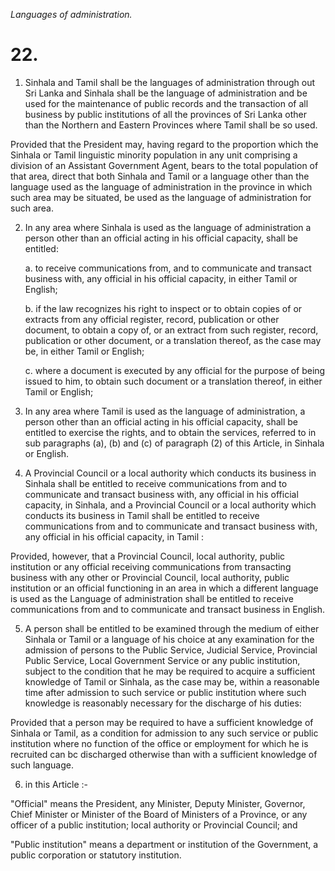 *Languages of administration.*

# 22.

1. Sinhala and Tamil shall be the languages of administration through out Sri Lanka and Sinhala shall be the language of administration and be used for the maintenance of public records and the transaction of all business by public institutions of all the provinces of Sri Lanka other than the Northern and Eastern Provinces where Tamil shall be so used.

Provided that the President may, having regard to the proportion which the Sinhala or Tamil linguistic minority population in any unit comprising a division of an Assistant Government Agent, bears to the total population of that area, direct that both Sinhala and Tamil or a language other than the language used as the language of administration in the province in which such area may be situated, be used as the language of administration for such area.

2. In any area where Sinhala is used as the language of administration a person other than an official acting in his official capacity, shall be entitled:

    a. to receive communications from, and to communicate and transact business with, any official in his official capacity, in either Tamil or English;

    b. if the law recognizes his right to inspect or to obtain copies of or extracts from any official register, record, publication or other document, to obtain a copy of, or an extract from such register, record, publication or other document, or a translation thereof, as the case may be, in either Tamil or English;

    c. where a document is executed by any official for the purpose of being issued to him, to obtain such document or a translation thereof, in either Tamil or English;

3. In any area where Tamil is used as the language of administration, a person other than an official acting in his official capacity, shall be entitled to exercise the rights, and to obtain the services, referred to in sub paragraphs (a), (b) and (c) of paragraph (2) of this Article, in Sinhala or English.

4. A Provincial Council or a local authority which conducts its business in Sinhala shall be entitled to receive communications from and to communicate and transact business with, any official in his official capacity, in Sinhala, and a Provincial Council or a local authority which conducts its business in Tamil shall be entitled to receive communications from and to communicate and transact business with, any official in his official capacity, in Tamil :

Provided, however, that a Provincial Council, local authority, public institution or any official receiving communications from transacting business with any other or Provincial Council, local authority, public institution or an official functioning in an area in which a different language is used as the Language of administration shall be entitled to receive communications from and to communicate and transact business in English.

5. A person shall be entitled to be examined through the medium of either Sinhala or Tamil or a language of his choice at any examination for the admission of persons to the Public Service, Judicial Service, Provincial Public Service, Local Government Service or any public institution, subject to the condition that he may be required to acquire a sufficient knowledge of Tamil or Sinhala, as the case may be, within a reasonable time after admission to such service or public institution where such knowledge is reasonably necessary for the discharge of his duties:

Provided that a person may be required to have a sufficient knowledge of Sinhala or Tamil, as a condition for admission to any such service or public institution where no function of the office or employment for which he is recruited can bc discharged otherwise than with a sufficient knowledge of such language.

6. in this Article :-

"Official" means the President, any Minister, Deputy Minister, Governor, Chief Minister or Minister of the Board of Ministers of a Province, or any officer of a public institution; local authority or Provincial Council; and

"Public institution" means a department or institution of the Government, a public corporation or statutory institution.